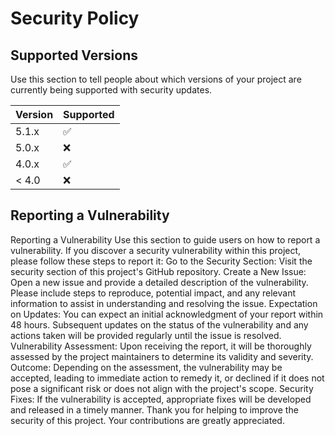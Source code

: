 # Security Policy

## Supported Versions

Use this section to tell people about which versions of your project are
currently being supported with security updates.

| Version | Supported          |
| ------- | ------------------ |
| 5.1.x   | :white_check_mark: |
| 5.0.x   | :x:                |
| 4.0.x   | :white_check_mark: |
| < 4.0   | :x:                |

## Reporting a Vulnerability

Reporting a Vulnerability
Use this section to guide users on how to report a vulnerability.
If you discover a security vulnerability within this project, please follow these steps to report it:
Go to the Security Section: Visit the security section of this project's GitHub repository.
Create a New Issue: Open a new issue and provide a detailed description of the vulnerability. Please include steps to reproduce, potential impact, and any relevant information to assist in understanding and resolving the issue.
Expectation on Updates: You can expect an initial acknowledgment of your report within 48 hours. Subsequent updates on the status of the vulnerability and any actions taken will be provided regularly until the issue is resolved.
Vulnerability Assessment: Upon receiving the report, it will be thoroughly assessed by the project maintainers to determine its validity and severity.
Outcome: Depending on the assessment, the vulnerability may be accepted, leading to immediate action to remedy it, or declined if it does not pose a significant risk or does not align with the project's scope.
Security Fixes: If the vulnerability is accepted, appropriate fixes will be developed and released in a timely manner.
Thank you for helping to improve the security of this project. Your contributions are greatly appreciated.
